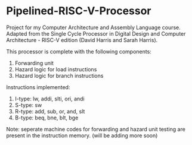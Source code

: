 # Pipelined-RISC-V-Processor
Project for my Computer Architecture and Assembly Language course. Adapted from the Single Cycle Processor in Digital Design and Computer Architecture - RISC-V edition (David Harris and Sarah Harris).

This processor is complete with the following components:
1. Forwarding unit
2. Hazard logic for load instructions
3. Hazard logic for branch instructions

Instructions implemented:
1. I-type: lw, addi, slti, ori, andi
2. S-type: sw
3. R-type: add, sub, or, and, slt
4. B-type: beq, bne, blt, bge

Note: seperate machine codes for forwarding and hazard unit testing are present in the instruction memory.
(will be adding more soon)
